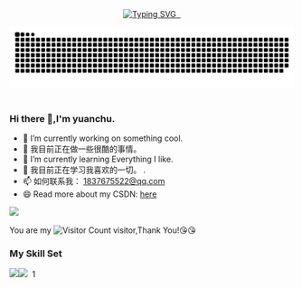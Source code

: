 <div align="center">
  <a href="https://blog.sunguoqi.com/">
    <img src="https://readme-typing-svg.demolab.com?font=Fira+Code&pause=1000&color=024EF7&width=435&lines=昨日之深渊,今日之浅谈;想的是你,放不下的还是你！&center=true&size=27" alt="Typing SVG" />  
  </a>
</div>

![](https://raw.githubusercontent.com/platane/snk/output/github-contribution-grid-snake.svg)     
 

### Hi there 👋,I'm yuanchu.       

- 🔭 I’m currently working on something cool.
- 🔭 我目前正在做一些很酷的事情。
- 🌱 I’m currently learning Everything I like. 
- 🌱 我目前正在学习我喜欢的一切。    .         
- 📫 如何联系我： 1837675522@qq.com  
- 😄 Read more about my CSDN: [here](https://blog.csdn.net/Tendapc?type=blog)  

![](https://github-readme-stats.vercel.app/api?username=wisdom-zhe&show_icons=true&theme=transparent) 

You are my ![Visitor Count](https://profile-counter.glitch.me/wisdom-zhe/count.svg) visitor,Thank You!:kissing_heart::kissing_heart:

### My Skill Set

![](https://img.shields.io/badge/Java-ED8B00?style=for-the-badge&logo=openjdk&logoColor=white)![](https://img.shields.io/badge/Python-3776AB?style=for-the-badge&logo=python&logoColor=white) 
1
